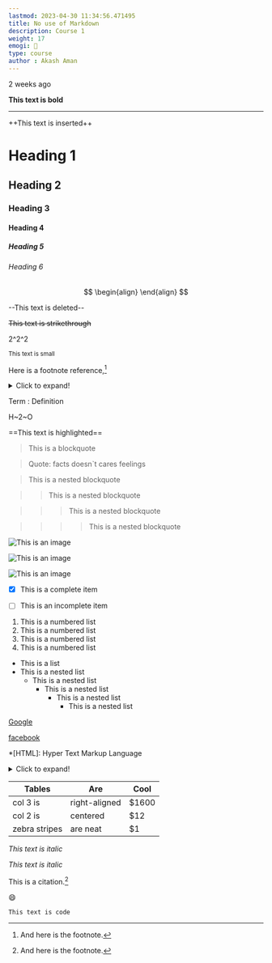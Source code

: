 ```yaml
---
lastmod: 2023-04-30 11:34:56.471495
title: No use of Markdown
description: Course 1
weight: 17
emogi: 🤡
type: course
author : Akash Aman
---
```



<time datetime="2013-04-06T12:32+00:00">2 weeks ago</time>


**This text is bold**


---


++This text is inserted++


# Heading 1 
## Heading 2 
### Heading 3 
#### Heading 4 
##### Heading 5 
###### Heading 6 


$$
\begin{align}
\end{align}
$$


--This text is deleted--


~~This text is strikethrough~~


2^2^2


<sub>This text is small</sub>


Here is a footnote reference,[^1]
[^1]: And here is the footnote.


<details>
<summary>Click to expand!</summary>
</details>


Term
: Definition


H~2~O


==This text is highlighted==


> This is a blockquote

> Quote: facts doesn`t cares feelings 

> This is a nested blockquote

>> This is a nested blockquote

>>> This is a nested blockquote

>>>> This is a nested blockquote


![This is an image](https://www.google.com/images/branding/googlelogo/1x/googlelogo_color_272x92dp.png)

![This is an image](https://images.pexels.com/photos/14980905/pexels-photo-14980905.jpeg "This is a title")

![This is an image](https://images.pexels.com/photos/1612351/pexels-photo-1612351.jpeg)


- [x] This is a complete item
- [ ] This is an incomplete item


1. This is a numbered list
2. This is a numbered list
3. This is a numbered list
4. This is a numbered list
- This is a list
- This is a nested list
	- This is a nested list
		- This is a nested list
			- This is a nested list
				- This is a nested list


[Google](https://www.google.com)

[facebook](https://www.facebook.com "This is a title")


*[HTML]: Hyper Text Markup Language


<details>
<summary>Click to expand!</summary>
</details>


| Tables | Are | Cool |
| --- | --- | --- |
| col 3 is | right-aligned | $1600 |
| col 2 is | centered | $12 |
| zebra stripes | are neat | $1 |


*This text is italic*

_This text is italic_


This is a citation.[^1]
[^1]: This is a citation.


:smile:


`This text is code`
